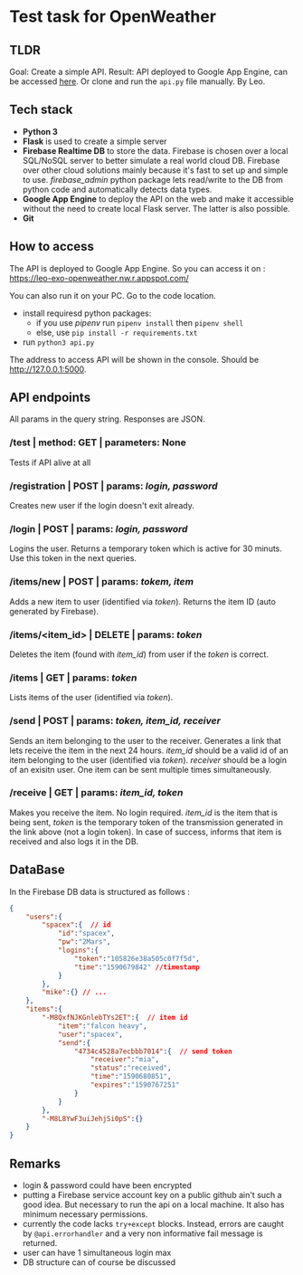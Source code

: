 Test task for OpenWeather
=======


## TLDR

Goal: Create a simple API. Result: API deployed to Google App Engine, can be accessed [here](https://leo-exo-openweather.nw.r.appspot.com/). Or clone and run the `api.py` file manually. By Leo.


## Tech stack

- **Python 3**
- **Flask** is used to create a simple server
- **Firebase Realtime DB** to store the data. Firebase is chosen over a local SQL/NoSQL server to better simulate a real world cloud DB. Firebase over other cloud solutions mainly because it's fast to set up and simple to use. *firebase_admin* python package lets read/write to the DB from python code and automatically detects data types.
- **Google App Engine** to deploy the API on the web and make it accessible without the need to create local Flask server. The latter is also possible.
- **Git**


## How to access

The API is deployed to Google App Engine. So you can access it on : https://leo-exo-openweather.nw.r.appspot.com/

You can also run it on your PC. Go to the code location.
* install requiresd python packages:
  * if you use *pipenv* run `pipenv install` then `pipenv shell`
  * else, use `pip install -r requirements.txt`
* run `python3 api.py`

The address to access API will be shown in the console. Should be <http://127.0.0.1:5000>.


## API endpoints

All params in the query string.
Responses are JSON.

### **/test** | method: GET | parameters: None
Tests if API alive at all

### **/registration** | POST | params: *login, password*
Creates new user if the login doesn't exit already.

### **/login** | POST | params: *login, password*
Logins the user. Returns a temporary token which is active for 30 minuts. Use this token in the next queries.

### **/items/new** | POST | params: *tokem, item*
Adds a new item to user (identified via *token*). Returns the item ID (auto generated by Firebase).

### **/items/<item_id>** | DELETE | params: *token*
Deletes the item (found with *item_id*) from user if the *token* is correct.

### **/items** | GET | params: *token*
Lists items of the user (identified via *token*).

### **/send** | POST | params: *token, item_id, receiver*
Sends an item belonging to the user to the receiver. Generates a link that lets receive the item in the next 24 hours. *item_id* should be a valid id of an item belonging to the user (identified via *token*). *receiver* should be a login of an exisitn user. One item can be sent multiple times simultaneously.

### **/receive** | GET | params: *item_id, token*
Makes you receive the item. No login required. *item_id* is the item that is being sent, *token* is the temporary token of the transmission generated in the link above (not a login token). In case of success, informs that item is received and also logs it in the DB.

## DataBase

In the Firebase DB data is structured as follows :

```json
{
    "users":{
        "spacex":{  // id
            "id":"spacex",
            "pw":"2Mars",
            "logins":{
                "token":"105826e38a505c0f7f5d",
                "time":"1590679842" //timestamp
            }
        },
        "mike":{} // ...
    },
    "items":{
        "-M8QxfNJKGnlebTYs2ET":{  // item id
            "item":"falcon heavy",
            "user":"spacex",
            "send":{
                "4734c4528a7ecbbb7014":{  // send token
                    "receiver":"mia",
                    "status":"received",
                    "time":"1590680851",
                    "expires":"1590767251"
                }
            }
        },
        "-M8L8YwF3uiJehjSi0pS":{}
    }
}
```

## Remarks

* login & password could have been encrypted
* putting a Firebase service account key on a public github ain't such a good idea. But necessary to run the api on a local machine. It also has minimum necessary permissions.
* currently the code lacks `try+except` blocks. Instead, errors are caught by `@api.errorhandler` and a very non informative fail message is returned.
* user can have 1 simultaneous login max
* DB structure can of course be discussed